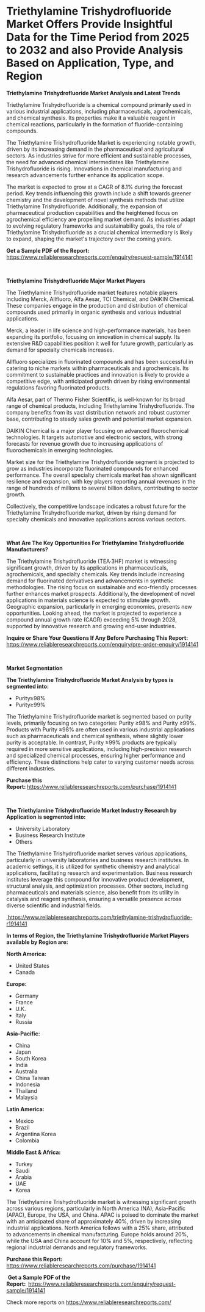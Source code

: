 <p><h1>Triethylamine Trishydrofluoride Market Offers Provide Insightful Data for the Time Period from 2025 to 2032 and also Provide Analysis Based on Application, Type, and Region</h1></p><p><strong>Triethylamine Trishydrofluoride Market Analysis and Latest Trends</strong></p>
<p><p>Triethylamine Trishydrofluoride is a chemical compound primarily used in various industrial applications, including pharmaceuticals, agrochemicals, and chemical synthesis. Its properties make it a valuable reagent in chemical reactions, particularly in the formation of fluoride-containing compounds.</p><p>The Triethylamine Trishydrofluoride Market is experiencing notable growth, driven by its increasing demand in the pharmaceutical and agricultural sectors. As industries strive for more efficient and sustainable processes, the need for advanced chemical intermediates like Triethylamine Trishydrofluoride is rising. Innovations in chemical manufacturing and research advancements further enhance its application scope.</p><p>The market is expected to grow at a CAGR of 8.1% during the forecast period. Key trends influencing this growth include a shift towards greener chemistry and the development of novel synthesis methods that utilize Triethylamine Trishydrofluoride. Additionally, the expansion of pharmaceutical production capabilities and the heightened focus on agrochemical efficiency are propelling market demand. As industries adapt to evolving regulatory frameworks and sustainability goals, the role of Triethylamine Trishydrofluoride as a crucial chemical intermediary is likely to expand, shaping the market's trajectory over the coming years.</p></p>
<p><strong>Get a Sample PDF of the Report:&nbsp;</strong> <a href="https://www.reliableresearchreports.com/enquiry/request-sample/1914141?utm_campaign=3009&utm_medium=2&utm_source=Github&utm_content=ia&utm_term=03042025&utm_id=triethylamine-trishydrofluoride">https://www.reliableresearchreports.com/enquiry/request-sample/1914141</a></p>
<p>&nbsp;</p>
<p><strong>Triethylamine Trishydrofluoride Major Market Players</strong></p>
<p><p>The Triethylamine Trishydrofluoride market features notable players including Merck, Allfluoro, Alfa Aesar, TCI Chemical, and DAIKIN Chemical. These companies engage in the production and distribution of chemical compounds used primarily in organic synthesis and various industrial applications.</p><p>Merck, a leader in life science and high-performance materials, has been expanding its portfolio, focusing on innovation in chemical supply. Its extensive R&D capabilities position it well for future growth, particularly as demand for specialty chemicals increases.</p><p>Allfluoro specializes in fluorinated compounds and has been successful in catering to niche markets within pharmaceuticals and agrochemicals. Its commitment to sustainable practices and innovation is likely to provide a competitive edge, with anticipated growth driven by rising environmental regulations favoring fluorinated products.</p><p>Alfa Aesar, part of Thermo Fisher Scientific, is well-known for its broad range of chemical products, including Triethylamine Trishydrofluoride. The company benefits from its vast distribution network and robust customer base, contributing to steady sales growth and potential market expansion.</p><p>DAIKIN Chemical is a major player focusing on advanced fluorochemical technologies. It targets automotive and electronic sectors, with strong forecasts for revenue growth due to increasing applications of fluorochemicals in emerging technologies.</p><p>Market size for the Triethylamine Trishydrofluoride segment is projected to grow as industries incorporate fluorinated compounds for enhanced performance. The overall specialty chemicals market has shown significant resilience and expansion, with key players reporting annual revenues in the range of hundreds of millions to several billion dollars, contributing to sector growth.</p><p>Collectively, the competitive landscape indicates a robust future for the Triethylamine Trishydrofluoride market, driven by rising demand for specialty chemicals and innovative applications across various sectors.</p></p>
<p>&nbsp;</p>
<p><strong>What Are The Key Opportunities For Triethylamine Trishydrofluoride Manufacturers?</strong></p>
<p><p>The Triethylamine Trishydrofluoride (TEA·3HF) market is witnessing significant growth, driven by its applications in pharmaceuticals, agrochemicals, and specialty chemicals. Key trends include increasing demand for fluorinated derivatives and advancements in synthetic methodologies. The rising focus on sustainable and eco-friendly processes further enhances market prospects. Additionally, the development of novel applications in materials science is expected to stimulate growth. Geographic expansion, particularly in emerging economies, presents new opportunities. Looking ahead, the market is projected to experience a compound annual growth rate (CAGR) exceeding 5% through 2028, supported by innovative research and growing end-user industries.</p></p>
<p><strong>Inquire or Share Your Questions If Any Before Purchasing This Report:</strong> <a href="https://www.reliableresearchreports.com/enquiry/pre-order-enquiry/1914141?utm_campaign=3009&utm_medium=2&utm_source=Github&utm_content=ia&utm_term=03042025&utm_id=triethylamine-trishydrofluoride">https://www.reliableresearchreports.com/enquiry/pre-order-enquiry/1914141</a></p>
<p>&nbsp;</p>
<p><strong>Market Segmentation</strong></p>
<p><strong>The Triethylamine Trishydrofluoride Market Analysis by types is segmented into:</strong></p>
<p><ul><li>Purity≥98%</li><li>Purity≥99%</li></ul></p>
<p><p>The Triethylamine Trishydrofluoride market is segmented based on purity levels, primarily focusing on two categories: Purity ≥98% and Purity ≥99%. Products with Purity ≥98% are often used in various industrial applications such as pharmaceuticals and chemical synthesis, where slightly lower purity is acceptable. In contrast, Purity ≥99% products are typically required in more sensitive applications, including high-precision research and specialized chemical processes, ensuring higher performance and efficiency. These distinctions help cater to varying customer needs across different industries.</p></p>
<p><strong>Purchase this Report:&nbsp;</strong><a href="https://www.reliableresearchreports.com/purchase/1914141?utm_campaign=3009&utm_medium=2&utm_source=Github&utm_content=ia&utm_term=03042025&utm_id=triethylamine-trishydrofluoride">https://www.reliableresearchreports.com/purchase/1914141</a></p>
<p>&nbsp;</p>
<p><strong>The Triethylamine Trishydrofluoride Market Industry Research by Application is segmented into:</strong></p>
<p><ul><li>University Laboratory</li><li>Business Research Institute</li><li>Others</li></ul></p>
<p><p>The Triethylamine Trishydrofluoride market serves various applications, particularly in university laboratories and business research institutes. In academic settings, it is utilized for synthetic chemistry and analytical applications, facilitating research and experimentation. Business research institutes leverage this compound for innovative product development, structural analysis, and optimization processes. Other sectors, including pharmaceuticals and materials science, also benefit from its utility in catalysis and reagent synthesis, ensuring a versatile presence across diverse scientific and industrial fields.</p></p>
<p><a href="https://www.reliableresearchreports.com/triethylamine-trishydrofluoride-r1914141?utm_campaign=3009&utm_medium=2&utm_source=Github&utm_content=ia&utm_term=03042025&utm_id=triethylamine-trishydrofluoride">&nbsp;https://www.reliableresearchreports.com/triethylamine-trishydrofluoride-r1914141</a></p>
<p><strong>In terms of Region, the Triethylamine Trishydrofluoride Market Players available by Region are:</strong></p>
<p>
    <p> <strong> North America: </strong>
        <ul>
            <li>United States</li>
            <li>Canada</li>
        </ul>
        </p> 
    <p> <strong> Europe: </strong>
        <ul>
            <li>Germany</li>
            <li>France</li>
            <li>U.K.</li>
            <li>Italy</li>
            <li>Russia</li>
        </ul>
        </p> 
    <p> <strong> Asia-Pacific: </strong>
        <ul>
            <li>China</li>
            <li>Japan</li>
            <li>South Korea</li>
            <li>India</li>
            <li>Australia</li>
            <li>China Taiwan</li>
            <li>Indonesia</li>
            <li>Thailand</li>
            <li>Malaysia</li>
        </ul>
        </p> 
    <p> <strong> Latin America: </strong>
        <ul>
            <li>Mexico</li>
            <li>Brazil</li>
            <li>Argentina Korea</li>
            <li>Colombia</li>
        </ul>
        </p> 
    <p> <strong> Middle East & Africa: </strong>
        <ul>
            <li>Turkey</li>
            <li>Saudi</li>
            <li>Arabia</li>
            <li>UAE</li>
            <li>Korea</li>
        </ul>
    </p>
    </p>
<p><p>The Triethylamine Trishydrofluoride market is witnessing significant growth across various regions, particularly in North America (NA), Asia-Pacific (APAC), Europe, the USA, and China. APAC is poised to dominate the market with an anticipated share of approximately 40%, driven by increasing industrial applications. North America follows with a 25% share, attributed to advancements in chemical manufacturing. Europe holds around 20%, while the USA and China account for 10% and 5%, respectively, reflecting regional industrial demands and regulatory frameworks.</p></p>
<p><strong>Purchase this Report: </strong><a href="https://www.reliableresearchreports.com/purchase/1914141?utm_campaign=3009&utm_medium=2&utm_source=Github&utm_content=ia&utm_term=03042025&utm_id=triethylamine-trishydrofluoride">https://www.reliableresearchreports.com/purchase/1914141</a></p>
<p>&nbsp;<strong>Get a Sample PDF of the Report:&nbsp;&nbsp;</strong><a href="https://www.reliableresearchreports.com/enquiry/request-sample/1914141?utm_campaign=3009&utm_medium=2&utm_source=Github&utm_content=ia&utm_term=03042025&utm_id=triethylamine-trishydrofluoride">https://www.reliableresearchreports.com/enquiry/request-sample/1914141</a></p>
<p><strong></strong></p>
<p>Check more reports on <a href="https://www.reliableresearchreports.com/?utm_campaign=3009&utm_medium=2&utm_source=Github&utm_content=ia&utm_term=03042025&utm_id=triethylamine-trishydrofluoride">https://www.reliableresearchreports.com/</a></p>